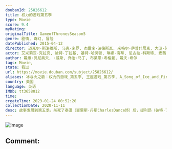 ```yaml
---
doubanId: 25826612
title: 权力的游戏第五季
type: Movie
score: 9.4
myRating: 
originalTitle: GameofThronesSeason5
genre: 剧情, 奇幻, 冒险
datePublished: 2015-04-12
director: 迈克尔·斯洛维斯, 马克·米罗, 杰雷米·波德斯瓦, 米格尔·萨普什尼克, 大卫·努特尔
actor: 艾米莉亚·克拉克, 彼特·丁拉基, 基特·哈灵顿, 琳娜·海蒂, 尼古拉·科斯特, 麦茜·威廉姆斯, 苏菲·特纳, 娜塔莉·多默尔, 艾丹·吉伦, 斯蒂芬·迪兰, 约翰·布莱德利, 娜塔莉·伊曼纽尔, 格温多兰·克里斯蒂, 伊恩·格雷, 阿尔菲·艾伦, 米希尔·赫伊斯曼, 朱利安·格洛弗, 伊恩·麦克尔希尼, 卡里斯·范·侯登, 亚历山大·希迪格, 乔纳森·普雷斯, 凯莎·卡斯特, 托比·塞巴斯蒂安, 尼尔·泰格·弗莉, 道比·欧帕瑞, 恩佐·科伦蒂, 杰西卡·亨维克, 罗莎贝尔·劳伦蒂·塞勒斯, 马克·加蒂斯, 哈蒂·戈托贝德, 比吉特·约尔特·索伦森, 凯莉·英格拉姆, 乔尔·弗莱, 伊万·瑞恩, 汉娜·穆雷, 丹尼尔·波特曼, 雅各布·安德森, 欧文·蒂尔, 迈克尔·麦克埃尔哈顿, 本·克朗普顿, 夏洛特·霍普, 费伊·马赛, 皮特·沃恩, 塞伦·希德, undefined, 鲁珀特·范西塔特, 安东·莱瑟, 迪恩, 汉娜·沃丁厄姆, 安德鲁·麦克雷, 威尔·奥康纳, 伊恩·怀特, 福岛莉拉, 威尔·图德, 汤姆·弗拉席亚, ·墨菲, 黛安娜·里格, 利亚姆·坎宁安, 塔拉·菲茨杰拉德, 杰罗姆·弗林, 菲恩·琼斯, 尤金·西蒙, 伊恩·比蒂, undefined, 吉安皮罗·科格诺利, undefined, undefined, undefined, 内尔·威廉姆斯, undefined
author: 戴维·贝尼奥夫, ·威斯, 乔治·马丁, 布莱恩·考格曼, 戴夫·希尔
tags: Movie, 
state: 看过
url: https://movie.douban.com/subject/25826612/
aliases: 冰与火之歌：权力的游戏_第五季, 王座游戏_第五季, A_Song_of_Ice_and_Fire__Game_of_Thrones_Season_5
country: 美国
language: 英语
IMDb: tt3658012
time: 
createTime: 2023-01-24 00:52:20
collectionDate: 2020-11-11
desc: 故事发展到第五季。杀死了泰温（查里斯·丹斯CharlesDance饰）后，提利昂（彼特·丁拉基PeterDinklage饰）和瓦里斯（康雷斯·希尔ConlethHill饰）一同踏上了...
---
```


![image](p2230256732.jpg)

Comment: 
---

